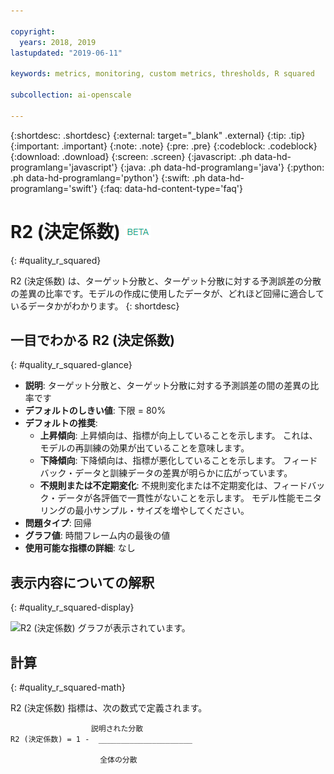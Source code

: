 ```yaml
---

copyright:
  years: 2018, 2019
lastupdated: "2019-06-11"

keywords: metrics, monitoring, custom metrics, thresholds, R squared

subcollection: ai-openscale

---
```


{:shortdesc: .shortdesc}
{:external: target="_blank" .external}
{:tip: .tip}
{:important: .important}
{:note: .note}
{:pre: .pre}
{:codeblock: .codeblock}
{:download: .download}
{:screen: .screen}
{:javascript: .ph data-hd-programlang='javascript'}
{:java: .ph data-hd-programlang='java'}
{:python: .ph data-hd-programlang='python'}
{:swift: .ph data-hd-programlang='swift'}
{:faq: data-hd-content-type='faq'}

# R2 (決定係数) ![ベータ・タグ](images/beta.png)
{: #quality_r_squared}

R2 (決定係数) は、ターゲット分散と、ターゲット分散に対する予測誤差の分散の差異の比率です。モデルの作成に使用したデータが、どれほど回帰に適合しているデータかがわかります。
{: shortdesc}

## 一目でわかる R2 (決定係数)
{: #quality_r_squared-glance}

- **説明**: ターゲット分散と、ターゲット分散に対する予測誤差の間の差異の比率です
- **デフォルトのしきい値**: 下限 = 80%
- **デフォルトの推奨**:
   - **上昇傾向**: 上昇傾向は、指標が向上していることを示します。 これは、モデルの再訓練の効果が出ていることを意味します。
   - **下降傾向**: 下降傾向は、指標が悪化していることを示します。 フィードバック・データと訓練データの差異が明らかに広がっています。
   - **不規則または不定期変化**: 不規則変化または不定期変化は、フィードバック・データが各評価で一貫性がないことを示します。 モデル性能モニタリングの最小サンプル・サイズを増やしてください。
- **問題タイプ**: 回帰
- **グラフ値**: 時間フレーム内の最後の値
- **使用可能な指標の詳細**: なし

## 表示内容についての解釈
{: #quality_r_squared-display}

![R2 (決定係数) グラフが表示されています。](images/xxxx.png)

## 計算
{: #quality_r_squared-math}

R2 (決定係数) 指標は、次の数式で定義されます。

```
                  説明された分散
R2 (決定係数) = 1 -  _____________________

                    全体の分散
```
